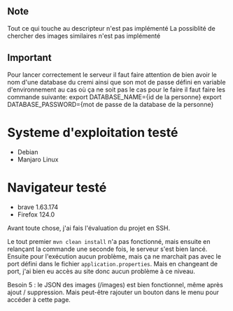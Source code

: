 ## Note 
Tout ce qui touche au descripteur n'est pas implémenté 
La possiblité de chercher des images similaires n'est pas implémenté

## Important
Pour lancer correctement le serveur il faut faire attention de bien avoir le nom d'une database du cremi ainsi que son mot de passe défini en variable d'environnement
au cas où ça ne soit pas le cas pour le faire il faut faire les commande suivante:
export DATABASE_NAME={id de la personne}
export DATABASE_PASSWORD={mot de passe de la database de la personne}

# Systeme d'exploitation testé 
- Debian
- Manjaro Linux

# Navigateur testé
- brave 1.63.174
- Firefox 124.0

Avant toute chose, j'ai fais l'évaluation du projet en SSH.

Le tout premier `mvn clean install` n'a pas fonctionné, mais ensuite en relançant la commande une seconde fois, le serveur s'est bien lancé. Ensuite pour l'exécution aucun problème, mais ça ne marchait pas avec le port défini dans le fichier `application.properties`. Mais en changeant de port, j'ai bien eu accès au site donc aucun problème à ce niveau.


Besoin 5 : le JSON des images (/images) est bien fonctionnel, même après ajout / suppression. Mais peut-être rajouter un bouton dans le menu pour accéder à cette page.


